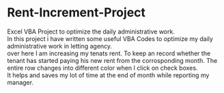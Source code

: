 # Rent-Increment-Project
Excel VBA Project to optimize the daily administrative work.<br>
In this project i have written some useful VBA Codes to optimize my daily administrative work in letting agency.
<br>
over here I am increasing my tenats rent. To keep an record whether the tenant has started paying his new rent from the corrosponding month.
The entire row changes into different color when I click on check boxes. <br>
It helps and saves my lot of time at the end of month while reporting my manager. 

